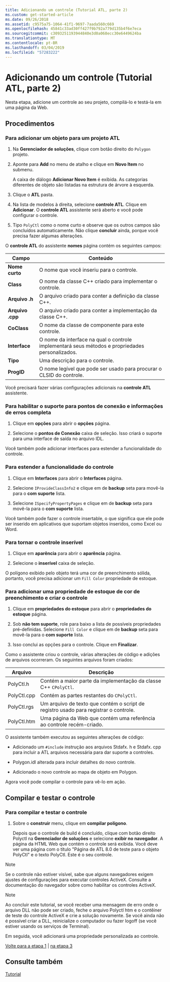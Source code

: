 ```yaml
---
title: Adicionando um controle (Tutorial ATL, parte 2)
ms.custom: get-started-article
ms.date: 09/26/2018
ms.assetid: c9575a75-1064-41f1-9697-7aada560c669
ms.openlocfilehash: 45841c33ad30ff427f9b792a779d135b4f6e7eca
ms.sourcegitcommit: c3093251193944840e3d0a068ecc30e6449624ba
ms.translationtype: MT
ms.contentlocale: pt-BR
ms.lasthandoff: 03/04/2019
ms.locfileid: "57283222"
---
```

# <a name="adding-a-control-atl-tutorial-part-2"></a>Adicionando um controle (Tutorial ATL, parte 2)

Nesta etapa, adicione um controle ao seu projeto, compilá-lo e testá-la em uma página da Web.

## <a name="procedures"></a>Procedimentos

### <a name="to-add-an-object-to-an-atl-project"></a>Para adicionar um objeto para um projeto ATL

1. Na **Gerenciador de soluções**, clique com botão direito do `Polygon` projeto.

1. Aponte para **Add** no menu de atalho e clique em **Novo Item** no submenu.

    A caixa de diálogo **Adicionar Novo Item** é exibida. As categorias diferentes de objeto são listadas na estrutura de árvore à esquerda.

1. Clique o **ATL** pasta.

1. Na lista de modelos à direita, selecione **controle ATL**. Clique em **Adicionar**. O **controle ATL** assistente será aberto e você pode configurar o controle.

1. Tipo `PolyCtl` como o nome curto e observe que os outros campos são concluídos automaticamente. Não clique **concluir** ainda, porque você precisa fazer algumas alterações.

O **controle ATL** do assistente **nomes** página contém os seguintes campos:

|Campo|Conteúdo|
|-----------|--------------|
|**Nome curto**|O nome que você inseriu para o controle.|
|**Class**|O nome da classe C++ criado para implementar o controle.|
|**Arquivo .h**|O arquivo criado para conter a definição da classe C++.|
|**Arquivo .cpp**|O arquivo criado para conter a implementação da classe C++.|
|**CoClass**|O nome da classe de componente para este controle.|
|**Interface**|O nome da interface na qual o controle implementará seus métodos e propriedades personalizados.|
|**Tipo**|Uma descrição para o controle.|
|**ProgID**|O nome legível que pode ser usado para procurar o CLSID do controle.|

Você precisará fazer várias configurações adicionais na **controle ATL** assistente.

### <a name="to-enable-support-for-rich-error-information-and-connection-points"></a>Para habilitar o suporte para pontos de conexão e informações de erros completa

1. Clique em **opções** para abrir o **opções** página.

1. Selecione o **pontos de Conexão** caixa de seleção. Isso criará o suporte para uma interface de saída no arquivo IDL.

Você também pode adicionar interfaces para estender a funcionalidade do controle.

### <a name="to-extend-the-controls-functionality"></a>Para estender a funcionalidade do controle

1. Clique em **Interfaces** para abrir o **Interfaces** página.

1. Selecione `IProvideClassInfo2` e clique em de **backup** seta para movê-la para o **com suporte** lista.

1. Selecione `ISpecifyPropertyPages` e clique em de **backup** seta para movê-la para o **com suporte** lista.

Você também pode fazer o controle insertable, o que significa que ele pode ser inserido em aplicativos que suportam objetos inseridos, como Excel ou Word.

### <a name="to-make-the-control-insertable"></a>Para tornar o controle inserível

1. Clique em **aparência** para abrir o **aparência** página.

1. Selecione o **inserível** caixa de seleção.

O polígono exibido pelo objeto terá uma cor de preenchimento sólida, portanto, você precisa adicionar um `Fill Color` propriedade de estoque.

### <a name="to-add-a-fill-color-stock-property-and-create-the-control"></a>Para adicionar uma propriedade de estoque de cor de preenchimento e criar o controle

1. Clique em **propriedades do estoque** para abrir o **propriedades do estoque** página.

1. Sob **não tem suporte**, role para baixo a lista de possíveis propriedades pré-definidas. Selecione `Fill Color` e clique em de **backup** seta para movê-la para o **com suporte** lista.

1. Isso conclui as opções para o controle. Clique em **Finalizar**.

Como o assistente criou o controle, várias alterações de código e adições de arquivos ocorreram. Os seguintes arquivos foram criados:

|Arquivo|Descrição|
|----------|-----------------|
|PolyCtl.h|Contém a maior parte da implementação da classe C++ `CPolyCtl`.|
|PolyCtl.cpp|Contém as partes restantes do `CPolyCtl`.|
|PolyCtl.rgs|Um arquivo de texto que contém o script de registro usado para registrar o controle.|
|PolyCtl.htm|Uma página da Web que contém uma referência ao controle recém-criado.|

O assistente também executou as seguintes alterações de código:

- Adicionado um `#include` instrução aos arquivos Stdafx. h e Stdafx. cpp para incluir a ATL arquivos necessária para dar suporte a controles.

- Polygon.idl alterada para incluir detalhes do novo controle.

- Adicionado o novo controle ao mapa de objeto em Polygon.

Agora você pode compilar o controle para vê-lo em ação.

## <a name="building-and-testing-the-control"></a>Compilar e testar o controle

### <a name="to-build-and-test-the-control"></a>Para compilar e testar o controle

1. Sobre o **construir** menu, clique em **compilar polígono**.

    Depois que o controle de build é concluído, clique com botão direito Polyctl na **Gerenciador de soluções** e selecione **exibir no navegador**. A página da HTML Web que contém o controle será exibida. Você deve ver uma página com o título "Página de ATL 8.0 de teste para o objeto PolyCtl" e o texto PolyCtl. Este é o seu controle.

> [!NOTE]
> Se o controle não estiver visível, sabe que alguns navegadores exigem ajustes de configurações para executar controles ActiveX. Consulte a documentação do navegador sobre como habilitar os controles ActiveX.

> [!NOTE]
> Ao concluir este tutorial, se você receber uma mensagem de erro onde o arquivo DLL não pode ser criado, feche o arquivo Polyctl htm e o contêiner de teste do controle ActiveX e crie a solução novamente. Se você ainda não é possível criar a DLL, reinicialize o computador ou fazer logoff (se você estiver usando os serviços de Terminal).

Em seguida, você adicionará uma propriedade personalizada ao controle.

[Volte para a etapa 1](../atl/creating-the-project-atl-tutorial-part-1.md) &#124; [na etapa 3](../atl/adding-a-property-to-the-control-atl-tutorial-part-3.md)

## <a name="see-also"></a>Consulte também

[Tutorial](../atl/active-template-library-atl-tutorial.md)
